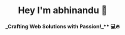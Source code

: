 
<h1 align="center">Hey I'm abhinandu 👋</h1>
<h3 align="center">_Crafting Web Solutions with Passion!_** 💻🔥</h3>





<!--
**abhinan6u/abhinan6u** is a ✨ _special_ ✨ repository because its `README.md` (this file) appears on your GitHub profile.

Here are some ideas to get you started:

- 🔭 I’m currently working on ...
- 🌱 I’m currently learning ...
- 👯 I’m looking to collaborate on ...
- 🤔 I’m looking for help with ...
- 💬 Ask me about ...
- 📫 How to reach me: ...
- 😄 Pronouns: ...
- ⚡ Fun fact: ...
-->
